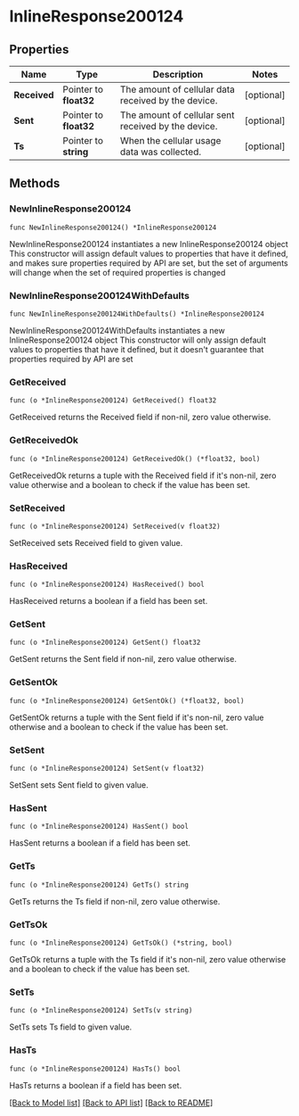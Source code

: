# InlineResponse200124

## Properties

Name | Type | Description | Notes
------------ | ------------- | ------------- | -------------
**Received** | Pointer to **float32** | The amount of cellular data received by the device. | [optional] 
**Sent** | Pointer to **float32** | The amount of cellular sent received by the device. | [optional] 
**Ts** | Pointer to **string** | When the cellular usage data was collected. | [optional] 

## Methods

### NewInlineResponse200124

`func NewInlineResponse200124() *InlineResponse200124`

NewInlineResponse200124 instantiates a new InlineResponse200124 object
This constructor will assign default values to properties that have it defined,
and makes sure properties required by API are set, but the set of arguments
will change when the set of required properties is changed

### NewInlineResponse200124WithDefaults

`func NewInlineResponse200124WithDefaults() *InlineResponse200124`

NewInlineResponse200124WithDefaults instantiates a new InlineResponse200124 object
This constructor will only assign default values to properties that have it defined,
but it doesn't guarantee that properties required by API are set

### GetReceived

`func (o *InlineResponse200124) GetReceived() float32`

GetReceived returns the Received field if non-nil, zero value otherwise.

### GetReceivedOk

`func (o *InlineResponse200124) GetReceivedOk() (*float32, bool)`

GetReceivedOk returns a tuple with the Received field if it's non-nil, zero value otherwise
and a boolean to check if the value has been set.

### SetReceived

`func (o *InlineResponse200124) SetReceived(v float32)`

SetReceived sets Received field to given value.

### HasReceived

`func (o *InlineResponse200124) HasReceived() bool`

HasReceived returns a boolean if a field has been set.

### GetSent

`func (o *InlineResponse200124) GetSent() float32`

GetSent returns the Sent field if non-nil, zero value otherwise.

### GetSentOk

`func (o *InlineResponse200124) GetSentOk() (*float32, bool)`

GetSentOk returns a tuple with the Sent field if it's non-nil, zero value otherwise
and a boolean to check if the value has been set.

### SetSent

`func (o *InlineResponse200124) SetSent(v float32)`

SetSent sets Sent field to given value.

### HasSent

`func (o *InlineResponse200124) HasSent() bool`

HasSent returns a boolean if a field has been set.

### GetTs

`func (o *InlineResponse200124) GetTs() string`

GetTs returns the Ts field if non-nil, zero value otherwise.

### GetTsOk

`func (o *InlineResponse200124) GetTsOk() (*string, bool)`

GetTsOk returns a tuple with the Ts field if it's non-nil, zero value otherwise
and a boolean to check if the value has been set.

### SetTs

`func (o *InlineResponse200124) SetTs(v string)`

SetTs sets Ts field to given value.

### HasTs

`func (o *InlineResponse200124) HasTs() bool`

HasTs returns a boolean if a field has been set.


[[Back to Model list]](../README.md#documentation-for-models) [[Back to API list]](../README.md#documentation-for-api-endpoints) [[Back to README]](../README.md)


